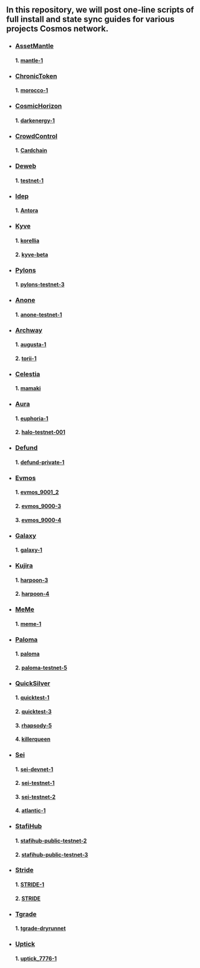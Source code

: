## In this repository, we will post one-line scripts of full install and state sync guides for various projects Cosmos network.

* ### [AssetMantle](https://github.com/StakeTake/guidecosmos/tree/main/AssetMantle/mantle-1)
  #### 1. [mantle-1](https://github.com/StakeTake/guidecosmos/tree/main/AssetMantle/mantle-1)
* ### [ChronicToken](https://github.com/StakeTake/guidecosmos/tree/main/ChronicToken/morocco-1)
  #### 1. [morocco-1](https://github.com/StakeTake/guidecosmos/tree/main/ChronicToken/morocco-1)
* ### [CosmicHorizon](https://github.com/StakeTake/guidecosmos/tree/main/CoHo/darkenergy-1)
  #### 1. [darkenergy-1](https://github.com/StakeTake/guidecosmos/tree/main/CoHo/darkenergy-1)
* ### [CrowdControl](https://github.com/StakeTake/guidecosmos/tree/main/CrowdControl/Cardchain)
  #### 1. [Cardchain](https://github.com/StakeTake/guidecosmos/tree/main/CrowdControl/Cardchain)
* ### [Deweb](https://github.com/StakeTake/guidecosmos/tree/main/DWS/testnet-1)
  #### 1. [testnet-1](https://github.com/StakeTake/guidecosmos/tree/main/DWS/testnet-1)
* ### [Idep](https://github.com/StakeTake/guidecosmos/tree/main/IDEP/Antora)
  #### 1. [Antora](https://github.com/StakeTake/guidecosmos/tree/main/IDEP/Antora)
* ### [Kyve](https://github.com/StakeTake/guidecosmos/tree/main/KYVE)
  #### 1. [korellia](https://github.com/StakeTake/guidecosmos/tree/main/KYVE/korellia)
  #### 2. [kyve-beta](https://github.com/StakeTake/guidecosmos/tree/main/KYVE/kyve-beta)
* ### [Pylons](https://github.com/StakeTake/guidecosmos/tree/main/Pylons-tech/pylons-testnet-3)
  #### 1. [pylons-testnet-3](https://github.com/StakeTake/guidecosmos/tree/main/Pylons-tech/pylons-testnet-3)
* ### [Anone](https://github.com/StakeTake/guidecosmos/tree/main/anone/anone-testnet-1)
  #### 1. [anone-testnet-1](https://github.com/StakeTake/guidecosmos/tree/main/anone/anone-testnet-1)
* ### [Archway](https://github.com/StakeTake/guidecosmos/tree/main/archway)
  #### 1. [augusta-1](https://github.com/StakeTake/guidecosmos/tree/main/archway/augusta-1)
  #### 2. [torii-1](https://github.com/StakeTake/guidecosmos/tree/main/archway/torii-1)
* ### [Celestia](https://github.com/StakeTake/guidecosmos/tree/main/celestia/mamaki)
  #### 1. [mamaki](https://github.com/StakeTake/guidecosmos/tree/main/celestia/mamaki)
* ### [Aura](https://github.com/StakeTake/guidecosmos/tree/main/aura)
  #### 1. [euphoria-1](https://github.com/StakeTake/guidecosmos/tree/main/aura/euphoria-1)
  #### 2. [halo-testnet-001](https://github.com/StakeTake/guidecosmos/tree/main/aura/euphoria-1)
* ### [Defund](https://github.com/StakeTake/guidecosmos/tree/main/defund-labs/defund-private-1)
  #### 1. [defund-private-1](https://github.com/StakeTake/guidecosmos/tree/main/defund-labs/defund-private-1)
* ### [Evmos](https://github.com/StakeTake/guidecosmos/tree/main/evmos)
  #### 1. [evmos_9001_2](https://github.com/StakeTake/guidecosmos/tree/main/evmos/evmos_9001_2)
  #### 2. [evmos_9000-3](https://github.com/StakeTake/guidecosmos/tree/main/evmos/evmos_9000-3)
  #### 3. [evmos_9000-4](https://github.com/StakeTake/guidecosmos/tree/main/evmos/evmos_9000-4)
* ### [Galaxy](https://github.com/StakeTake/guidecosmos/tree/main/galaxies-labs/galaxy-1)
  #### 1. [galaxy-1](https://github.com/StakeTake/guidecosmos/tree/main/galaxies-labs/galaxy-1)
* ### [Kujira](https://github.com/StakeTake/guidecosmos/tree/main/kujira)
  #### 1. [harpoon-3](https://github.com/StakeTake/guidecosmos/tree/main/kujira/harpoon-3)
  #### 2. [harpoon-4](https://github.com/StakeTake/guidecosmos/tree/main/kujira/harpoon-4)
* ### [MeMe](https://github.com/StakeTake/guidecosmos/tree/main/meme/meme-1)
  #### 1. [meme-1](https://github.com/StakeTake/guidecosmos/tree/main/meme/meme-1)
* ### [Paloma](https://github.com/StakeTake/guidecosmos/tree/main/paloma)
  #### 1. [paloma](https://github.com/StakeTake/guidecosmos/tree/main/paloma/paloma)
  #### 2. [paloma-testnet-5](https://github.com/StakeTake/guidecosmos/tree/main/paloma/paloma-testnet-5)
* ### [QuickSilver](https://github.com/StakeTake/guidecosmos/tree/main/quicksilver)
  #### 1. [quicktest-1](https://github.com/StakeTake/guidecosmos/tree/main/quicksilver/quicktest-1)
  #### 2. [quicktest-3](https://github.com/StakeTake/guidecosmos/tree/main/quicksilver/quicktest-3)
  #### 3. [rhapsody-5](https://github.com/StakeTake/guidecosmos/tree/main/quicksilver/rhapsody-5)
  #### 4. [killerqueen](https://github.com/StakeTake/guidecosmos/tree/main/quicksilver/killerqueen)
* ### [Sei](https://github.com/StakeTake/guidecosmos/tree/main/sei)
  #### 1. [sei-devnet-1](https://github.com/StakeTake/guidecosmos/tree/main/sei/sei-devnet-1)
  #### 2. [sei-testnet-1](https://github.com/StakeTake/guidecosmos/tree/main/sei/sei-testnet-1)
  #### 3. [sei-testnet-2](https://github.com/StakeTake/guidecosmos/tree/main/sei/sei-testnet-2)
  #### 4. [atlantic-1](https://github.com/StakeTake/guidecosmos/tree/main/sei/atlantic-1)
* ### [StafiHub](https://github.com/StakeTake/guidecosmos/tree/main/stafihub)
  #### 1. [stafihub-public-testnet-2](https://github.com/StakeTake/guidecosmos/tree/main/stafihub/stafihub-public-testnet-2)
  #### 2. [stafihub-public-testnet-3](https://github.com/StakeTake/guidecosmos/tree/main/stafihub/stafihub-public-testnet-3)
* ### [Stride](https://github.com/StakeTake/guidecosmos/tree/main/stride)
  #### 1. [STRIDE-1](https://github.com/StakeTake/guidecosmos/tree/main/stride/STRIDE-1)
  #### 2. [STRIDE](https://github.com/StakeTake/guidecosmos/tree/main/stride/STRIDE)
* ### [Tgrade](https://github.com/StakeTake/guidecosmos/tree/main/tgrade/tgrade-dryrunnet)
  #### 1. [tgrade-dryrunnet](https://github.com/StakeTake/guidecosmos/tree/main/tgrade/tgrade-dryrunnet)
* ### [Uptick](https://github.com/StakeTake/guidecosmos/tree/main/uptick/uptick_7776-1)
  #### 1. [uptick_7776-1](https://github.com/StakeTake/guidecosmos/tree/main/uptick/uptick_7776-1)
